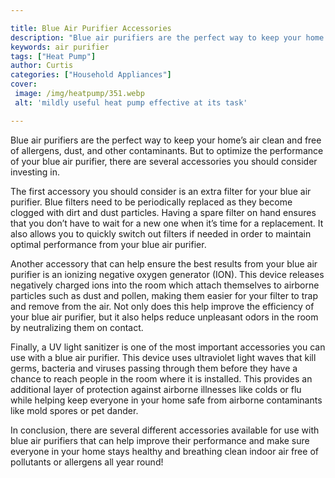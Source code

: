```yaml
---

title: Blue Air Purifier Accessories
description: "Blue air purifiers are the perfect way to keep your home’s air clean and free of allergens, dust, and other contaminants. But to o...swipe up to find out"
keywords: air purifier
tags: ["Heat Pump"]
author: Curtis
categories: ["Household Appliances"]
cover: 
 image: /img/heatpump/351.webp
 alt: 'mildly useful heat pump effective at its task'

---
```


Blue air purifiers are the perfect way to keep your home’s air clean and free of allergens, dust, and other contaminants. But to optimize the performance of your blue air purifier, there are several accessories you should consider investing in.

The first accessory you should consider is an extra filter for your blue air purifier. Blue filters need to be periodically replaced as they become clogged with dirt and dust particles. Having a spare filter on hand ensures that you don’t have to wait for a new one when it’s time for a replacement. It also allows you to quickly switch out filters if needed in order to maintain optimal performance from your blue air purifier.

Another accessory that can help ensure the best results from your blue air purifier is an ionizing negative oxygen generator (ION). This device releases negatively charged ions into the room which attach themselves to airborne particles such as dust and pollen, making them easier for your filter to trap and remove from the air. Not only does this help improve the efficiency of your blue air purifier, but it also helps reduce unpleasant odors in the room by neutralizing them on contact. 

Finally, a UV light sanitizer is one of the most important accessories you can use with a blue air purifier. This device uses ultraviolet light waves that kill germs, bacteria and viruses passing through them before they have a chance to reach people in the room where it is installed. This provides an additional layer of protection against airborne illnesses like colds or flu while helping keep everyone in your home safe from airborne contaminants like mold spores or pet dander. 

In conclusion, there are several different accessories available for use with blue air purifiers that can help improve their performance and make sure everyone in your home stays healthy and breathing clean indoor air free of pollutants or allergens all year round!
